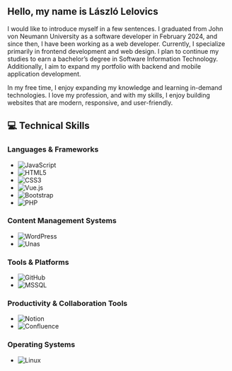## Hello, my name is László Lelovics

I would like to introduce myself in a few sentences. I graduated from John von Neumann University as a software developer in February 2024, and since then, I have been working as a web developer. Currently, I specialize primarily in frontend development and web design. I plan to continue my studies to earn a bachelor’s degree in Software Information Technology. Additionally, I aim to expand my portfolio with backend and mobile application development.

In my free time, I enjoy expanding my knowledge and learning in-demand technologies. I love my profession, and with my skills, I enjoy building websites that are modern, responsive, and user-friendly.


## 💻 Technical Skills

### Languages & Frameworks
- ![JavaScript](https://img.shields.io/badge/-JavaScript-F7DF1E?style=flat&logo=javascript&logoColor=black)
- ![HTML5](https://img.shields.io/badge/-HTML5-E34F26?style=flat&logo=html5&logoColor=white)
- ![CSS3](https://img.shields.io/badge/-CSS3-1572B6?style=flat&logo=css3&logoColor=white)
- ![Vue.js](https://img.shields.io/badge/-Vue.js-4FC08D?style=flat&logo=vue-dot-js&logoColor=white)
- ![Bootstrap](https://img.shields.io/badge/-Bootstrap-7952B3?style=flat&logo=bootstrap&logoColor=white)
- ![PHP](https://img.shields.io/badge/-PHP-777BB4?style=flat&logo=php&logoColor=white)

### Content Management Systems
- ![WordPress](https://img.shields.io/badge/-WordPress-21759B?style=flat&logo=wordpress&logoColor=white)
- ![Unas](https://img.shields.io/badge/-Unas-FF6600?style=flat&logo=unas&logoColor=white)

### Tools & Platforms
- ![GitHub](https://img.shields.io/badge/-GitHub-181717?style=flat&logo=github&logoColor=white)
- ![MSSQL](https://img.shields.io/badge/-MSSQL-CC2927?style=flat&logo=microsoft-sql-server&logoColor=white)

### Productivity & Collaboration Tools
- ![Notion](https://img.shields.io/badge/-Notion-000000?style=flat&logo=notion&logoColor=white)
- ![Confluence](https://img.shields.io/badge/-Confluence-172B4D?style=flat&logo=confluence&logoColor=white)

### Operating Systems
- ![Linux](https://img.shields.io/badge/-Linux-FCC624?style=flat&logo=linux&logoColor=black)
